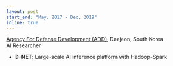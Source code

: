 ```yaml
---
layout: post
start_end: "May, 2017 - Dec, 2019"
inline: true
---
```


[Agency For Defense Development (ADD)](https://www.add.re.kr/eps), Daejeon, South Korea \
AI Researcher
- **D-NET**: Large-scale AI inference platform with Hadoop-Spark